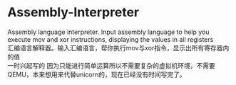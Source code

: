 # Assembly-Interpreter
Assembly language interpreter. Input assembly language to help you execute mov and xor instructions, displaying the values in all registers  
汇编语言解释器。输入汇编语言，帮你执行mov与xor指令，显示出所有寄存器内的值  
一时兴起写的 因为只能进行简单运算所以不需要复杂的虚拟机环境，不需要QEMU，本来想用来代替unicorn的，现在已经没有时间写完了。
